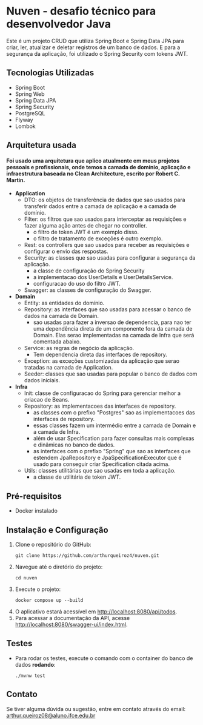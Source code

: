 # Nuven - desafio técnico para desenvolvedor Java

Este é um projeto CRUD que utiliza Spring Boot e Spring Data JPA para criar, ler, atualizar e deletar registros de um banco de dados. E para a segurança da aplicação, foi utilizado o Spring Security com tokens JWT.

## Tecnologias Utilizadas

- Spring Boot
- Spring Web
- Spring Data JPA
- Spring Security
- PostgreSQL
- Flyway
- Lombok

## Arquitetura usada

#### Foi usado uma arquitetura que aplico atualmente em meus projetos pessoais e profissionais, onde temos a camada de domínio, aplicação e infraestrutura baseada no Clean Architecture, escrito por Robert C. Martin.
- **Application**
  - DTO: os objetos de transferência de dados que sao usados para transferir dados entre a camada de aplicação e a camada de domínio.
  - Filter: os filtros que sao usados para interceptar as requisições e fazer alguma ação antes de chegar no controller.
    - o filtro de token JWT é um exemplo disso.
    - o filtro de tratamento de exceções é outro exemplo.
  - Rest: os controllers que sao usados para receber as requisições e configurar o envio das respostas.
  - Security: as classes que sao usadas para configurar a segurança da aplicação.
    - a classe de configuração do Spring Security 
    - a implementacao dos UserDetails e UserDetailsService.
    - configuracao do uso do filtro JWT.
  - Swagger: as classes de configuração do Swagger.
- **Domain**
   - Entity: as entidades do domínio.
  - Repository: as interfaces que sao usadas para acessar o banco de dados na camada de Domain.
    - sao usadas para fazer a inversao de dependencia, para nao ter uma dependência direta de um componente fora da camada de Domain. Elas serao implementadas na camada de Infra que será comentada abaixo.
  - Service: as regras de negócio da aplicação.
    - Tem dependencia direta das interfaces de repository. 
  - Exception: as exceções customizadas da aplicação que serao tratadas na camada de Application.
  - Seeder: classes que sao usadas para popular o banco de dados com dados iniciais.
- **Infra**
  - Init: classe de configuracao do Spring para gerenciar melhor a criacao de Beans.
  - Repository: as implementacoes das interfaces de repository.
    - as classes com o prefixo "Postgres" sao as implementacoes das interfaces de repository.
    - essas classes fazem um intermédio entre a camada de Domain e a camada de Infra.
    - além de usar Specification para fazer consultas mais complexas e dinâmicas no banco de dados.
    - as interfaces com o prefixo "Spring" que sao as interfaces que estendem JpaRepository e JpaSpecificationExecutor que é usado para conseguir criar Specification citada acima.
  - Utils: classes utilitárias que sao usadas em toda a aplicação.
    - a classe de utilitária de token JWT.

## Pré-requisitos

- Docker instalado

## Instalação e Configuração

1. Clone o repositório do GitHub:
    ```
    git clone https://github.com/arthurqueiroz4/nuven.git
    ```
2. Navegue até o diretório do projeto:
    ```
    cd nuven
    ```
3. Execute o projeto:
    ```
    docker compose up --build
    ```
4. O aplicativo estará acessível em [http://localhost:8080/api/todos](http://localhost:8080/api).
5. Para acessar a documentação da API, acesse [http://localhost:8080/swagger-ui/index.html](http://localhost:8080/swagger-ui/index.html).
## Testes
- Para rodar os testes, execute o comando com o container do banco de dados **rodando**:
    ```
    ./mvnw test
    ```
## Contato
Se tiver alguma dúvida ou sugestão, entre em contato através do email: arthur.queiroz08@aluno.ifce.edu.br
